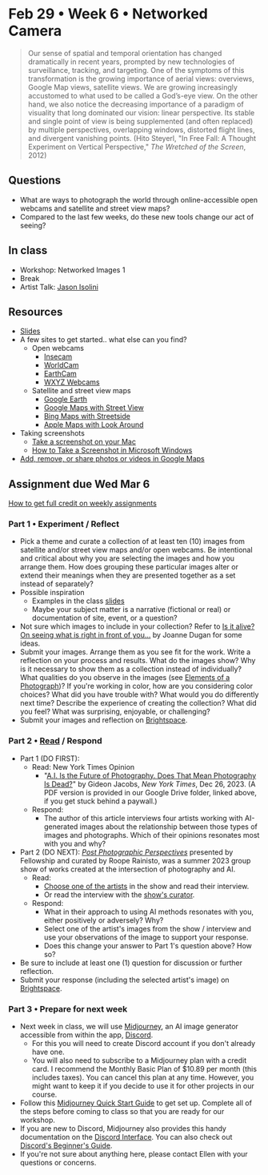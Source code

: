 # Feb 29 • Week 6 • Networked Camera

> Our sense of spatial and temporal orientation has changed dramatically in
> recent years, prompted by new technologies of surveillance, tracking, and
> targeting. One of the symptoms of this transformation is the growing
> importance of aerial views: overviews, Google Map views, satellite views. We
> are growing increasingly accustomed to what used to be called a God’s-eye
> view. On the other hand, we also notice the decreasing importance of a
> paradigm of visuality that long dominated our vision: linear perspective. Its
> stable and single point of view is being supplemented (and often replaced) by
> multiple perspectives, overlapping windows, distorted flight lines, and
> divergent vanishing points. (Hito Steyerl, "In Free Fall: A Thought Experiment
> on Vertical Perspective," *The Wretched of the Screen*, 2012)

## Questions

- What are ways to photograph the world through online-accessible open webcams
  and satellite and street view maps?
- Compared to the last few weeks, do these new tools change our act of seeing?

## In class

- Workshop: Networked Images 1
- Break
- Artist Talk: [Jason Isolini](https://jisolini.com/)

## Resources

- [Slides](https://drive.google.com/drive/folders/1qIvZPNF94dAizOjOpymky5bexo8bdELj?usp=drive_link)
- A few sites to get started.. what else can you find?
  - Open webcams
    - [Insecam](http://www.insecam.org/en/)
    - [WorldCam](https://worldcam.eu/)
    - [EarthCam](https://www.earthcam.com/)
    - [WXYZ Webcams](https://wxyzwebcams.com/)
  - Satellite and street view maps
    - [Google Earth](https://earth.google.com/web/)
    - [Google Maps with Street View](https://www.google.com/streetview/)
    - [Bing Maps with Streetside](https://www.bing.com/maps)
    - [Apple Maps with Look Around](https://www.apple.com/maps/)
- Taking screenshots
  - [Take a screenshot on your Mac](https://support.apple.com/en-us/HT201361)
  - [How to Take a Screenshot in Microsoft
    Windows](https://www.wikihow.com/Take-a-Screenshot-in-Microsoft-Windows#Taking-a-Full-Screen-Screenshot-on-Windows-8.2C-10.2C-and-11)
- [Add, remove, or share photos or videos in Google
  Maps](https://support.google.com/maps/answer/2622947?hl=en&co=GENIE.Platform=Desktop)

## Assignment due Wed Mar 6

[How to get full credit on weekly
assignments](https://github.com/ellennickles/xphoto-s24/tree/main#assessment-and-evaluation)

### Part 1 • Experiment / Reflect

- Pick a theme and curate a collection of at least ten (10) images from
  satellite and/or street view maps and/or open webcams. Be intentional and
  critical about why you are selecting the images and how you arrange them. How
  does grouping these particular images alter or extend their meanings when they
  are presented together as a set instead of separately?
- Possible inspiration
  - Examples in the class
    [slides](https://drive.google.com/drive/folders/1qIvZPNF94dAizOjOpymky5bexo8bdELj?usp=drive_link)
  - Maybe your subject matter is a narrative (fictional or real) or
    documentation of site, event, or a question?
- Not sure which images to include in your collection? Refer to [Is it alive? On
  seeing what is right in front of
  you...](https://github.com/ellennickles/xphoto-s24/blob/main/resources/is-it-alive.md)
  by Joanne Dugan for some ideas.
- Submit your images. Arrange them as you see fit for the work. Write a
  reflection on your process and results. What do the images show? Why is it
  necessary to show them as a collection instead of individually? What qualities do you observe in the images (see [Elements of a Photograph](https://github.com/ellennickles/xphoto-s24/blob/main/resources/photograph-elements.md))? If you're working in color, how are you considering color choices? What did you have trouble with? What would you do differently next time? Describe the
  experience of creating the collection? What did you feel? What was surprising,
  enjoyable, or challenging?
- Submit your images and reflection on
  [Brightspace](https://brightspace.nyu.edu/d2l/home/344680).

### Part 2 • [Read](https://drive.google.com/drive/folders/1qIvZPNF94dAizOjOpymky5bexo8bdELj) / Respond

- Part 1 (DO FIRST):
  - Read: New York Times Opinion
    - "[A.I. Is the Future of Photography. Does That Mean Photography Is
    Dead?](https://www.nytimes.com/2023/12/26/opinion/ai-future-photography.html?smid=nytcore-ios-share&referringSource=articleShare)" by Gideon Jacobs, *New York Times*, Dec 26, 2023. (A PDF version is provided in our Google Drive folder, linked above, if you get stuck behind a paywall.)
  - Respond:
    - The author of this article interviews four artists working with
      AI-generated images about the relationship between those types of images
      and photographs. Which of their opinions resonates most with you and why?
- Part 2 (DO NEXT): *[Post Photographic
  Perspectives](https://postphotography.xyz/ppp1/index-szn-1)* presented by
  Fellowship and curated by Roope Rainisto, was a summer 2023 group
  show of works created at the intersection of photography and AI.
  - Read:
    - [Choose one of the
    artists](https://postphotography.xyz/ppp2/in-conversation) in the show and
    read their interview.
    - Or read the interview with the [show's
    curator](https://postphotography.xyz/in-conversation).
  - Respond:
    - What in their approach to using AI methods resonates with you, either
      positively or adversely? Why?
    - Select one of the artist's images from the show / interview and use your
      observations of the image to support your response.
    - Does this change your answer to Part 1's question above? How so?
- Be sure to include at least one (1) question for discussion or further
  reflection.
- Submit your response (including the selected artist's image) on
  [Brightspace](https://brightspace.nyu.edu/d2l/home/344680).

### Part 3 • Prepare for next week

- Next week in class, we will use [Midjourney](https://www.midjourney.com/home),
  an AI image generator accessible from within the app, [Discord](https://discord.com/).
  - For this you will need to create Discord account if you don't already
    have one.
  - You will also need to subscribe to a Midjourney plan with a credit card. I
    recommend the Monthly Basic Plan of $10.89 per month (this includes taxes).
    You can cancel this plan at any time. However, you might want to keep it if
    you decide to use it for other projects in our course.
- Follow this [Midjourney Quick Start
  Guide](https://docs.midjourney.com/docs/quick-start) to get set up. Complete
  all of the steps before coming to class so that you are ready for our workshop.
- If you are new to Discord, Midjourney also provides this handy documentation
  on the [Discord
  Interface](https://docs.midjourney.com/docs/midjourney-discord). You can also
  check out [Discord's Beginner's
  Guide](https://support.discord.com/hc/en-us/articles/360045138571-Beginner-s-Guide-to-Discord).
- If you're not sure about anything here, please contact Ellen with your
  questions or concerns.
